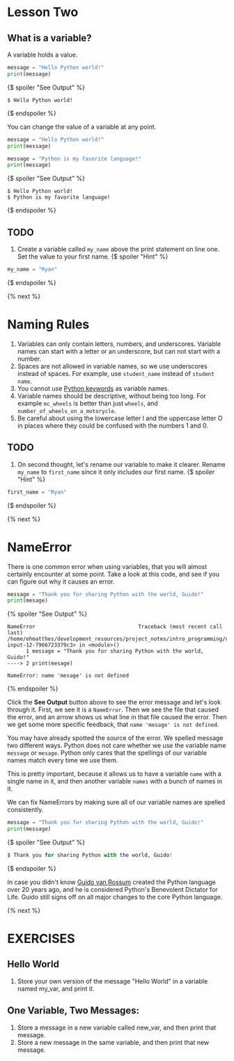# Lesson Two

## What is a variable?

A variable holds a value.
```python
message = "Hello Python world!"
print(message)
```
{$ spoiler "See Output" %}
```
$ Hello Python world!
```
{$ endspoiler %}

You can change the value of a variable at any point.
```python
message = "Hello Python world!"
print(message)

message = "Python is my favorite language!"
print(message)
```
{$ spoiler "See Output" %}
```
$ Hello Python world!
$ Python is my favorite language!
```
{$ endspoiler %}

## TODO

1. Create a variable called `my_name` above the print statement on line one. Set the value to your first name.
{$ spoiler "Hint" %}
```python
my_name = "Ryan"
```
{$ endspoiler %}

{% next %}

# Naming Rules

1. Variables can only contain letters, numbers, and underscores. Variable names can start with a letter or an underscore, but can not start with a number.
2. Spaces are not allowed in variable names, so we use underscores instead of spaces. For example, use `student_name` instead of `student name`.
3. You cannot use [Python keywords](https://docs.python.org/2.5/ref/keywords.html) as variable names.
4. Variable names should be descriptive, without being too long. For example `mc_wheels` is better than just `wheels`, and `number_of_wheels_on_a_motorycle`.
5. Be careful about using the lowercase letter l and the uppercase letter O in places where they could be confused with the numbers 1 and 0.

## TODO

1. On second thought, let's rename our variable to make it clearer. Rename `my_name` to `first_name` since it only includes our first name.
{$ spoiler "Hint" %}
```python
first_name = "Ryan"
```
{$ endspoiler %}

{% next %}

# NameError

There is one common error when using variables, that you will almost certainly encounter at some point. Take a look at this code, and see if you can figure out why it causes an error.
```python
message = "Thank you for sharing Python with the world, Guido!"
print(mesage)
```
{% spoiler "See Output" %}
```
NameError                                 Traceback (most recent call last)
/home/ehmatthes/development_resources/project_notes/intro_programming/notebooks/<ipython-input-12-7966723379c3> in <module>()
      1 message = "Thank you for sharing Python with the world, Guido!"
----> 2 print(mesage)

NameError: name 'mesage' is not defined
```
{% endspoiler %}

Click the **See Output** button above to see the error message and let's look through it. First, we see it is a `NameError`. Then we see the file that caused the error, and an arrow shows us what line in that file caused the error. Then we get some more specific feedback, that `name 'mesage' is not defined`.

You may have already spotted the source of the error. We spelled message two different ways. Python does not care whether we use the variable name `message` or `mesage`. Python only cares that the spellings of our variable names match every time we use them.

This is pretty important, because it allows us to have a variable `name` with a single name in it, and then another variable `names` with a bunch of names in it.

We can fix NameErrors by making sure all of our variable names are spelled consistently.
```python
message = "Thank you for sharing Python with the world, Guido!"
print(message)
```
{$ spoiler "See Output" %}
```python
$ Thank you for sharing Python with the world, Guido!
```
{$ endspoiler %}

In case you didn't know [Guido van Rossum](https://en.wikipedia.org/wiki/Guido_van_Rossum) created the Python language over 20 years ago, and he is considered Python's Benevolent Dictator for Life. Guido still signs off on all major changes to the core Python language.

{% next %}

# EXERCISES

## Hello World
1. Store your own version of the message "Hello World" in a variable named my_var, and print it.

## One Variable, Two Messages:
1. Store a message in a new variable called new_var, and then print that message.
2. Store a new message in the same variable, and then print that new message.
